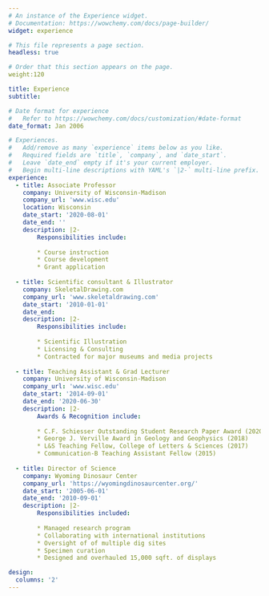 ```yaml
---
# An instance of the Experience widget.
# Documentation: https://wowchemy.com/docs/page-builder/
widget: experience

# This file represents a page section.
headless: true

# Order that this section appears on the page.
weight:120

title: Experience
subtitle:

# Date format for experience
#   Refer to https://wowchemy.com/docs/customization/#date-format
date_format: Jan 2006

# Experiences.
#   Add/remove as many `experience` items below as you like.
#   Required fields are `title`, `company`, and `date_start`.
#   Leave `date_end` empty if it's your current employer.
#   Begin multi-line descriptions with YAML's `|2-` multi-line prefix.
experience:
  - title: Associate Professor
    company: University of Wisconsin-Madison
    company_url: 'www.wisc.edu'
    location: Wisconsin
    date_start: '2020-08-01'
    date_end: ''
    description: |2-
        Responsibilities include:
        
        * Course instruction
        * Course development
        * Grant application
        
  - title: Scientific consultant & Illustrator
    company: SkeletalDrawing.com
    company_url: 'www.skeletaldrawing.com'
    date_start: '2010-01-01'
    date_end:
    description: |2-
        Responsibilities include:
        
        * Scientific Illustration
        * Licensing & Consulting
        * Contracted for major museums and media projects
        
  - title: Teaching Assistant & Grad Lecturer
    company: University of Wisconsin-Madison
    company_url: 'www.wisc.edu'
    date_start: '2014-09-01'
    date_end: '2020-06-30'
    description: |2-
        Awards & Recognition include:
        
        * C.F. Schiesser Outstanding Student Research Paper Award (2020)
        * George J. Verville Award in Geology and Geophysics (2018)
        * L&S Teaching Fellow, College of Letters & Sciences (2017)
        * Communication-B Teaching Assistant Fellow (2015)
        
  - title: Director of Science
    company: Wyoming Dinosaur Center
    company_url: 'https://wyomingdinosaurcenter.org/'
    date_start: '2005-06-01'
    date_end: '2010-09-01'
    description: |2-
        Responsibilities included:
        
        * Managed research program
        * Collaborating with international institutions
        * Oversight of of multiple dig sites
        * Specimen curation 
        * Designed and overhauled 15,000 sqft. of displays

design:
  columns: '2'
---
```

